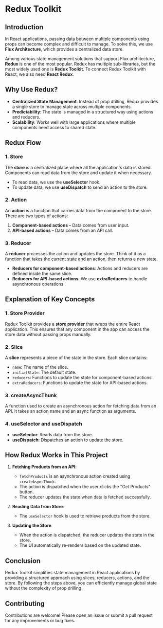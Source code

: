 # Redux Toolkit 

## Introduction
In React applications, passing data between multiple components using props can become complex and difficult to manage. To solve this, we use **Flux Architecture**, which provides a centralized data store.

Among various state management solutions that support Flux architecture, **Redux** is one of the most popular. Redux has multiple sub-libraries, but the most widely used one is **Redux Toolkit**. To connect Redux Toolkit with React, we also need **React Redux**.

## Why Use Redux?
- **Centralized State Management**: Instead of prop drilling, Redux provides a single store to manage state across multiple components.
- **Predictability**: The state is managed in a structured way using actions and reducers.
- **Scalability**: Works well with large applications where multiple components need access to shared state.

## Redux Flow
### 1. Store
The **store** is a centralized place where all the application's data is stored. Components can read data from the store and update it when necessary.

- To read data, we use the **useSelector** hook.
- To update data, we use **useDispatch** to send an action to the store.

### 2. Action
An **action** is a function that carries data from the component to the store. There are two types of actions:
1. **Component-based actions** – Data comes from user input.
2. **API-based actions** – Data comes from an API call.

### 3. Reducer
A **reducer** processes the action and updates the store. Think of it as a function that takes the current state and an action, then returns a new state.

- **Reducers for component-based actions**: Actions and reducers are defined inside the same slice.
- **Reducers for API-based actions**: We use **extraReducers** to handle asynchronous operations.

## Explanation of Key Concepts
### **1. Store Provider**
Redux Toolkit provides a **store provider** that wraps the entire React application. This ensures that any component in the app can access the store data without passing props manually.

### **2. Slice**
A **slice** represents a piece of the state in the store. Each slice contains:
- `name`: The name of the slice.
- `initialState`: The default state.
- `reducers`: Functions to update the state for component-based actions.
- `extraReducers`: Functions to update the state for API-based actions.

### **3. createAsyncThunk**
A function used to create an asynchronous action for fetching data from an API. It takes an action name and an async function as arguments.

### **4. useSelector and useDispatch**
- **useSelector**: Reads data from the store.
- **useDispatch**: Dispatches an action to update the store.

## How Redux Works in This Project
1. **Fetching Products from an API**:
   - `fetchProducts` is an asynchronous action created using `createAsyncThunk`.
   - The action is dispatched when the user clicks the "Get Products" button.
   - The reducer updates the state when data is fetched successfully.

2. **Reading Data from Store**:
   - The `useSelector` hook is used to retrieve products from the store.

3. **Updating the Store**:
   - When the action is dispatched, the reducer updates the state in the store.
   - The UI automatically re-renders based on the updated state.

## Conclusion
Redux Toolkit simplifies state management in React applications by providing a structured approach using slices, reducers, actions, and the store. By following the steps above, you can efficiently manage global state without the complexity of prop drilling.

## Contributing
Contributions are welcome! Please open an issue or submit a pull request for any improvements or bug fixes. 





